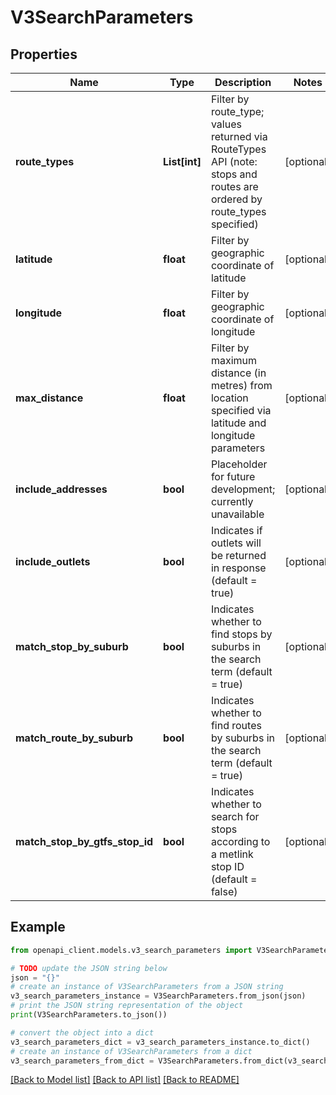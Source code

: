 # V3SearchParameters


## Properties

Name | Type | Description | Notes
------------ | ------------- | ------------- | -------------
**route_types** | **List[int]** | Filter by route_type; values returned via RouteTypes API (note: stops and routes are ordered by route_types specified) | [optional] 
**latitude** | **float** | Filter by geographic coordinate of latitude | [optional] 
**longitude** | **float** | Filter by geographic coordinate of longitude | [optional] 
**max_distance** | **float** | Filter by maximum distance (in metres) from location specified via latitude and longitude parameters | [optional] 
**include_addresses** | **bool** | Placeholder for future development; currently unavailable | [optional] 
**include_outlets** | **bool** | Indicates if outlets will be returned in response (default &#x3D; true) | [optional] 
**match_stop_by_suburb** | **bool** | Indicates whether to find stops by suburbs in the search term (default &#x3D; true) | [optional] 
**match_route_by_suburb** | **bool** | Indicates whether to find routes by suburbs in the search term (default &#x3D; true) | [optional] 
**match_stop_by_gtfs_stop_id** | **bool** | Indicates whether to search for stops according to a metlink stop ID (default &#x3D; false) | [optional] 

## Example

```python
from openapi_client.models.v3_search_parameters import V3SearchParameters

# TODO update the JSON string below
json = "{}"
# create an instance of V3SearchParameters from a JSON string
v3_search_parameters_instance = V3SearchParameters.from_json(json)
# print the JSON string representation of the object
print(V3SearchParameters.to_json())

# convert the object into a dict
v3_search_parameters_dict = v3_search_parameters_instance.to_dict()
# create an instance of V3SearchParameters from a dict
v3_search_parameters_from_dict = V3SearchParameters.from_dict(v3_search_parameters_dict)
```
[[Back to Model list]](../README.md#documentation-for-models) [[Back to API list]](../README.md#documentation-for-api-endpoints) [[Back to README]](../README.md)



